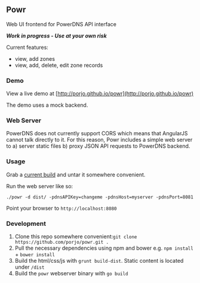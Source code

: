 ## Powr

Web UI frontend for PowerDNS API interface

***Work in progress - Use at your own risk***

Current features:

- view, add zones
- view, add, delete, edit zone records

### Demo

View a live demo at [http://porjo.github.io/powr](http://porjo.github.io/powr)

The demo uses a mock backend.

### Web Server

PowerDNS does not currently support CORS which means that AngularJS cannot talk directly to it. For this reason, Powr includes a simple web server to a) server static files b) proxy JSON API requests to PowerDNS backend.

### Usage

Grab a [current build](https://github.com/porjo/powr/releases) and untar it somewhere convenient.

Run the web server like so:
```
./powr -d dist/ -pdnsAPIKey=changeme -pdnsHost=myserver -pdnsPort=8081
```

Point your browser to `http://localhost:8080`

### Development

1. Clone this repo somewhere convenient:`git clone https://github.com/porjo/powr.git .`
1. Pull the necessary dependencies using npm and bower e.g. `npm install` + `bower install`
1. Build the html/css/js with `grunt build-dist`. Static content is located under `/dist`
1. Build the `powr` webserver binary with `go build`
